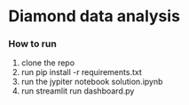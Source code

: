 # Diamond data analysis 

### How to run

1. clone the repo
1. run pip install -r requirements.txt
3. run the jypiter notebook solution.ipynb
2. run streamlit run dashboard.py